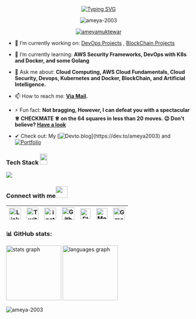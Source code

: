 <p align="center"><a href="https://git.io/typing-svg"><img src="https://readme-typing-svg.demolab.com?font=Fira+Code&pause=1000&color=74F725CC&background=000000&random=false&width=435&lines=++++Hey+tech-nerds!+this+is+Ameya+here;An+AWS+Certfied+Solutions+Architect+and+Cloud+Practitioner;I'm+creating+DevOps+and+Blockchain+Projects;working+towards+cloud+security;and+playing+chess+%E2%99%95" alt="Typing SVG" /></a></p>


<p align="center"> <img src="https://komarev.com/ghpvc/?username=ameya-2003&label=Profile%20views&color=0e75b6&style=flat" alt="ameya-2003" /> </p>

<p align="center"> <a href="https://twitter.com/TacticalTh36910" target="blank"><img src="https://img.shields.io/twitter/follow/ameyamuktewar?logo=twitter&style=for-the-badge" alt="ameyamuktewar" /></a> </p>

- 🔭 I’m currently working on: [DevOps Projects](https://ameya-2003.github.io/Kube-Ballot/) , [BlockChain Projects](https://ameya-2003.github.io/BlockChain-SmartContracts-and-Projects/)

- 🌱 I’m currently learning: **AWS Security Frameworks, DevOps with K8s and Docker, and some Golang**

- 💬 Ask me about: **Cloud Computing, AWS Cloud Fundamentals, Cloud Security, Devops, Kubernetes and Docker, BlockChain, and Artificial Intelligence.**

- 📫 How to reach me: **<a href="mailto:ameyamuktewargithub@gmail.com"><b>Via Mail</b></a>. </a>**

- ⚡ Fun fact: **Not bragging, However, I can defeat you with a spectacular ♕ CHECKMATE ♕ on the 64 squares in less than 20 moves. 😉
  Don't believe? [Have a look](https://www.chess.com/stats/overview/ameyamuktewar/0?)**
  
- ✔ Check out: My [![Devto.blog](https://img.shields.io/badge/%20BLOGS-4285F4?)](https://dev.to/ameya2003) and [![Portfolio](https://img.shields.io/badge/POTFOLIO-brightgreen.svg?style=flat)](https://ameya-2024-portfolio.web.app)







<h3> Tech Stack <img src = "https://media2.giphy.com/media/QssGEmpkyEOhBCb7e1/giphy.gif?cid=ecf05e47a0n3gi1bfqntqmob8g9aid1oyj2wr3ds3mg700bl&rid=giphy.gif" width = 20px; height=30px> </h3> 

   <a href="https://skillicons.dev" align="center"> <img align="center" src="https://skillicons.dev/icons?i=docker,kubernetes,aws,googlecloud,remix,firebase,vercel,redhat,mongodb,mysql,java,py,golang,solidity,django,postman,git,github,githubactions,vscode" /> </a>

### Connect with me<img src="https://github.com/TheDudeThatCode/TheDudeThatCode/blob/master/Assets/Handshake.gif" height="32px">
| [<img src="https://github.com/TheDudeThatCode/TheDudeThatCode/blob/master/Assets/Linkedin.svg" alt="Linkedin Logo" width="32">](https://www.linkedin.com/in/ameya-muktewar-2006a9243/) | [<img src="https://github.com/TheDudeThatCode/TheDudeThatCode/blob/master/Assets/Twitter.svg" alt="Twitter Logo" width="32">](https://twitter.com/ameyamuktewar) | [<img src="https://github.com/TheDudeThatCode/TheDudeThatCode/blob/master/Assets/Instagram.svg" alt="instagram logo" width="32">](https://instagram.com/https://www.instagram.com/ameyamuktewar/)| [<img src="https://cdn.svgporn.com/logos/github-icon.svg" alt="Github logo" width="34">](https://github.com/Ameya-2003/Ameya-Muktewar) | [<img src="https://cdn.svgporn.com/logos/stackoverflow-icon.svg" alt="Stackoverflow Logo" width="28">](https://stackoverflow.com/users/2320428) | [<img src="https://cdn.svgporn.com/logos/medium.svg" alt="Medium Logo" width="30">](https://medium.com/@totalcontrol7376) | [<img src="https://github.com/TheDudeThatCode/TheDudeThatCode/blob/master/Assets/Gmail.svg" alt="Gmail logo" height="32">](mailto:ameyamuktewargithub@gmail.com)
|:---:|:---:|:---:|:---:|:---:|:---:|:---:|


<h3 align="left">📊 GitHub stats:</h3><div align="left">
  <img src="https://github-readme-stats.vercel.app/api?username=ameya-2003&hide_title=false&hide_rank=false&show_icons=true&include_all_commits=true&count_private=true&disable_animations=false&theme=dracula&locale=en&hide_border=false" height="150" alt="stats graph"  />
  <img src="https://github-readme-stats.vercel.app/api/top-langs?username=ameya-2003&locale=en&hide_title=false&layout=compact&card_width=320&langs_count=5&theme=dracula&hide_border=false" height="150" alt="languages graph"  /> <p><img align="center" src="https://github-readme-streak-stats.herokuapp.com/?user=ameya-2003&" alt="ameya-2003" /></p>
  </div> 

